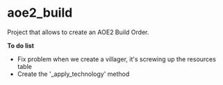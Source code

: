 # aoe2_build
Project that allows to create an AOE2 Build Order.

**To do list**
- Fix problem when we create a villager, it's screwing up the resources table
- Create the '_apply_technology' method
